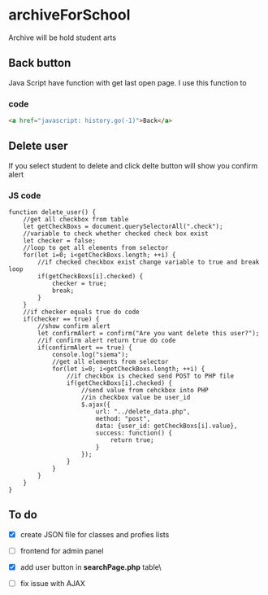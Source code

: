 # archiveForSchool
Archive will be hold student arts

## Back button
Java Script have function with get last open page. I use this function to 
### code
```HTML
<a href="javascript: history.go(-1)">Back</a>
```

## Delete user
If you select student to delete and click delte button will show you confirm alert
### JS code
```JS
function delete_user() {
	//get all checkbox from table
	let getCheckBoxs = document.querySelectorAll(".check");
	//variable to check whether checked check box exist
	let checker = false;
	//loop to get all elements from selector
	for(let i=0; i<getCheckBoxs.length; ++i) {
		//if checked checkbox exist change variable to true and break loop
		if(getCheckBoxs[i].checked) {
			checker = true;
			break;
		}
	}
	//if checker equals true do code
	if(checker == true) {
		//show confirm alert
		let confirmAlert = confirm("Are you want delete this user?");
		//if confirm alert return true do code
		if(confirmAlert == true) {
			console.log("siema");
			//get all elements from selector
			for(let i=0; i<getCheckBoxs.length; ++i) {
				//if checkbox is checked send POST to PHP file
				if(getCheckBoxs[i].checked) {
					//send value from cehckbox into PHP
					//in checkbox value be user_id
				    $.ajax({
				    	url: "../delete_data.php",
				     	method: "post",
				      	data: {user_id: getCheckBoxs[i].value},
				      	success: function() {
				        	return true;
				      	}
				    });
				}
			}
		}
	}	
}
```


## To do
- [x] create JSON file for classes and profies lists
- [ ] frontend for admin panel
- [x] add user button in <strong>searchPage.php</strong> table\
- [ ] fix issue with AJAX

